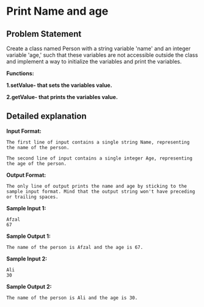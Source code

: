 # **Print Name and age**

## **Problem Statement**

Create a class named Person with a string variable 'name' and an integer variable 'age,' such that these variables are not accessible outside the class and implement a way to initialize the variables and print the variables.

**Functions:**

**1.setValue- that sets the variables value.**

**2.getValue- that prints the variables value.**

## **Detailed explanation**

**Input Format:**

    The first line of input contains a single string Name, representing the name of the person. 

    The second line of input contains a single integer Age, representing the age of the person.

**Output Format:**

    The only line of output prints the name and age by sticking to the sample input format. Mind that the output string won't have preceding or trailing spaces.

**Sample Input 1:**

    Afzal
    67

**Sample Output 1:**

    The name of the person is Afzal and the age is 67.

**Sample Input 2:**

    Ali
    30

**Sample Output 2:**

    The name of the person is Ali and the age is 30.
